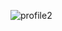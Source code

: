 ![profile2](https://user-images.githubusercontent.com/79944786/131254717-599011cf-a643-484e-b20b-d2bccd239108.png)
